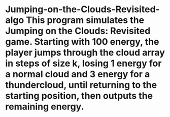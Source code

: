 # Jumping-on-the-Clouds-Revisited-algo This program simulates the Jumping on the Clouds: Revisited game. Starting with 100 energy, the player jumps through the cloud array in steps of size k, losing 1 energy for a normal cloud and 3 energy for a thundercloud, until returning to the starting position, then outputs the remaining energy.
